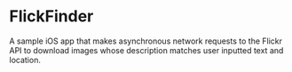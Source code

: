 # FlickFinder
A sample iOS app that makes asynchronous network requests to the Flickr API to download images whose description matches user inputted text and location.

